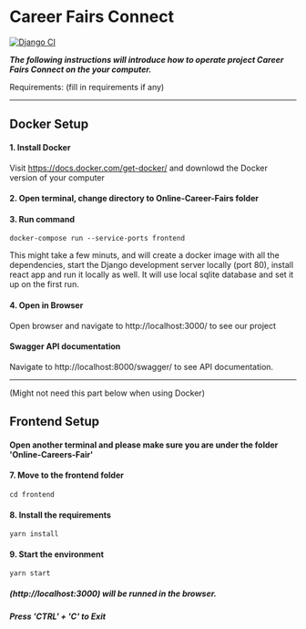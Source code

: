 # Career Fairs Connect

[![Django CI](https://github.com/af-af/Online-Careers-Fair/actions/workflows/django.yml/badge.svg)](https://github.com/af-af/Online-Careers-Fair/actions/workflows/django.yml)

***The following instructions will introduce how to operate project Career Fairs Connect on the your computer.*** 

Requirements: (fill in requirements if any)
___

## Docker Setup

#### 1. Install Docker 

Visit https://docs.docker.com/get-docker/ and downlowd the Docker version of your computer

#### 2. Open terminal, change directory to Online-Career-Fairs folder

#### 3. Run command

    docker-compose run --service-ports frontend

This might take a few minuts, and will create a docker image with all the dependencies, start the Django development server locally (port 80),
install react app and run it locally as well.
It will use local sqlite database and set it up on the first run.

#### 4. Open in Browser

Open browser and navigate to http://localhost:3000/ to see our project


#### Swagger API documentation

Navigate to http://localhost:8000/swagger/ to see API documentation.

___
(Might not need this part below when using Docker)
## Frontend Setup 

#### Open another terminal and please make sure you are under the folder 'Online-Careers-Fair'

#### 7. Move to the frontend folder

    cd frontend

#### 8. Install the requirements

    yarn install

#### 9. Start the environment

    yarn start

##### (http://localhost:3000) will be runned in the browser.

##### Press 'CTRL' + 'C' to Exit